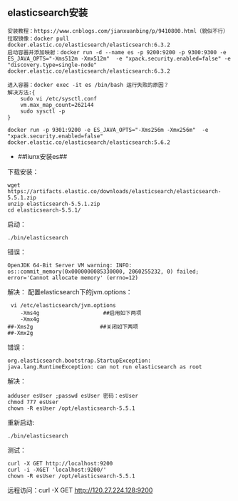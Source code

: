 ## elasticsearch安装

    安装教程：https://www.cnblogs.com/jianxuanbing/p/9410800.html（貌似不行）	
	拉取镜像：docker pull docker.elastic.co/elasticsearch/elasticsearch:6.3.2
	启动容器并添加映射：docker run -d --name es -p 9200:9200 -p 9300:9300 -e ES_JAVA_OPTS="-Xms512m -Xmx512m"  -e "xpack.security.enabled=false" -e "discovery.type=single-node" docker.elastic.co/elasticsearch/elasticsearch:6.3.2
	
	进入容器：docker exec -it es /bin/bash 运行失败的原因？
	解决方法:{
		sudo vi /etc/sysctl.conf
		vm.max_map_count=262144
		sudo sysctl -p
	}
	
	docker run -p 9301:9200 -e ES_JAVA_OPTS="-Xms256m -Xmx256m"  -e "xpack.security.enabled=false" docker.elastic.co/elasticsearch/elasticsearch:5.6.2
	
- ##liunx安装es##

下载安装：
```
wget https://artifacts.elastic.co/downloads/elasticsearch/elasticsearch-5.5.1.zip
unzip elasticsearch-5.5.1.zip
cd elasticsearch-5.5.1/ 
```
启动：
```
./bin/elasticsearch
```
错误：
```
OpenJDK 64-Bit Server VM warning: INFO: os::commit_memory(0x0000000085330000, 2060255232, 0) failed; error='Cannot allocate memory' (errno=12)
```
解决：
配置elasticsearch下的jvm.options：
```
 vi /etc/elasticsearch/jvm.options 
	-Xms4g                    ##启用如下两项
	-Xmx4g
##-Xms2g                     ##关闭如下两项
##-Xmx2g
```
错误：
```
org.elasticsearch.bootstrap.StartupException: java.lang.RuntimeException: can not run elasticsearch as root
```
解决：
```
adduser esUser ;passwd esUser 密码：esUser
chmod 777 esUser
chown -R esUser /opt/elasticsearch-5.5.1
```
重新启动:
```
./bin/elasticsearch
```
测试：
```
curl -X GET http://localhost:9200
curl -i -XGET 'localhost:9200/'
chown -R esUser /opt/elasticsearch-5.5.1
```

远程访问：curl -X GET http://120.27.224.128:9200
